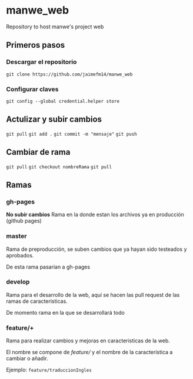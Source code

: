 # manwe_web

Repository to host manwe's project web

## Primeros pasos

### Descargar el repositorio

`git clone https://github.com/jaimefm14/manwe_web`

### Configurar claves

`git config --global credential.helper store`

## Actulizar y subir cambios

`git pull`
`git add .`
`git commit -m "mensaje"`
`git push`

## Cambiar de rama

`git pull`
`git checkout nombreRama`
`git pull`

## Ramas

### gh-pages

**No subir cambios**
Rama en la donde estan los archivos ya en producción (github pages)

### master

Rama de preproducción, se suben cambios que ya hayan sido testeados y aprobados.

De esta rama pasarian a gh-pages

### develop

Rama para el desarrollo de la web, aquí se hacen las pull request de las ramas de caracteristicas.

De momento rama en la que se desarrollará todo

### feature/+

Rama para realizar cambios y mejoras en caracteristicas de la web.

El nombre se compone de *feature/* y el nombre de la característica a cambiar o añadir.

Ejemplo: `feature/traduccionIngles`